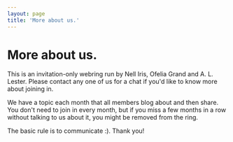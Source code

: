 ```yaml
---
layout: page
title: 'More about us.'
---
```


# More about us.

This is an invitation-only webring run by Nell Iris, Ofelia Grand and A. L. Lester. Please contact any one of us for a chat if you'd like to know more about joining in.

We have a topic each month that all members blog about and then share. You don't need to join in every month, but if you miss a few months in a row without talking to us about it, you might be removed from the ring. 

The basic rule is to communicate :). Thank you!

